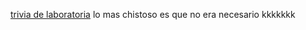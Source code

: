 [trivia de laboratoria](http://joedicastro.com "titulo")
lo mas chistoso es que no era necesario kkkkkkk
